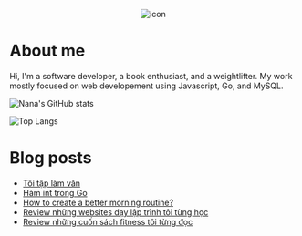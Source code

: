 <p align="center">
 <img width="auto" src="https://res.cloudinary.com/japananh/image/upload/v1638498299/Group_7_ltvipi.png" align="center" alt="icon" />
</p>

# About me

Hi, I'm a software developer, a book enthusiast, and a weightlifter. My work mostly focused on web developement using Javascript, Go, and MySQL.

![Nana's GitHub stats](https://github-readme-stats.vercel.app/api?username=japananh&theme=buefy&show_icons=true)

![Top Langs](https://github-readme-stats.vercel.app/api/top-langs/?username=japananh&layout=compact)

# Blog posts
<!-- BLOG-POST-LIST:START -->
- [Tôi tập làm văn](https://nanacoder.hashnode.dev/toi-tap-lam-van)
- [Hàm int trong Go](https://nanacoder.hashnode.dev/ham-int-trong-go)
- [How to create a better morning routine?](https://nanacoder.hashnode.dev/how-to-create-a-better-morning-routine)
- [Review những websites dạy lập trình tôi từng học](https://nanacoder.hashnode.dev/review-nhung-websites-day-lap-trinh-toi-tung-hoc)
- [Review những cuốn sách fitness tôi từng đọc](https://nanacoder.hashnode.dev/review-nhung-cuon-sach-fitness-toi-tung-doc)
<!-- BLOG-POST-LIST:END -->
